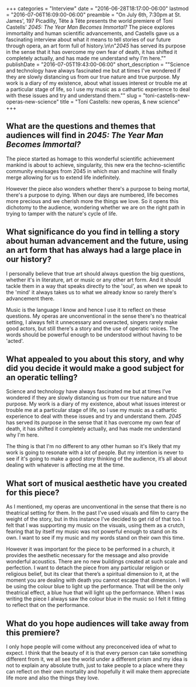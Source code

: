 +++
categories = "Interview"
date = "2016-06-28T18:17:00-06:00"
lastmod = "2016-07-06T16:09:00-06:00"
preamble = "On July 6th, 7:30pm at St. James', 197 Picadilly, Tête à Tête presents the world premiere of Toni Castells' *2045: The Year Man Becomes Immortal?* The piece explores immortality and human scientific advancements, and Castells gave us a fascinating interview about what it means to tell stories of our future through opera, an art form full of history.\n\n\"*2045* has served its purpose in the sense that it has overcome my own fear of death, it has shifted it completely actually, and has made me understand why I'm here.\""
publishDate = "2016-07-05T19:43:00-06:00"
short_description = "\"Science and technology have always fascinated me but at times I've wondered if they are slowly distancing us from our true nature and true purpose. My work is a diary of my existence, about what issues interest or trouble me at a particular stage of life, so I use my music as a cathartic experience to deal with these issues and try and understand them.\""
slug = "toni-castells-new-operas-new-science"
title = "Toni Castells: new operas, &amp; new science"
+++

## What are the questions and themes that audiences will find in *2045: The Year Man Becomes Immortal?*

The piece started as homage to this wonderful scientific achievement mankind is about to achieve, singularity, this new era the techno-scientific community envisages from 2045 in which man and machine will finally merge allowing for us to extend life indefinitely. 

However the piece also wonders whether there's a purpose to being mortal, there's a purpose to dying. When our days are numbered, life becomes more precious and we cherish more the things we love. So it opens this dichotomy to the audience, wondering whether we are on the right path in trying to tamper with the nature's cycle of life.

## What significance do you find in telling a story about human advancement and the future, using an art form that has always had a large place in our history?

I personally believe that true art should always question the big questions, whether it's in literature, art or music or any other art form. And it should tackle them in a way that speaks directly to the 'soul', as when we speak to the 'mind' it always takes us to what we already know so rarely there's advancement there. 

Music is the language I know and hence I use it to reflect on these questions. My operas are unconventional in the sense there's no theatrical setting, I always felt it unnecessary and overacted, singers rarely make good actors, but still there's a story and the use of operatic voices. The words should be powerful enough to be understood without having to be 'acted'.

## What appealed to you about this story, and why did you decide it would make a good subject for an operatic telling?

Science and technology have always fascinated me but at times I've wondered if they are slowly distancing us from our true nature and true purpose. My work is a diary of my existence, about what issues interest or trouble me at a particular stage of life, so I use my music as a cathartic experience to deal with these issues and try and understand them. *2045* has served its purpose in the sense that it has overcome my own fear of death, it has shifted it completely actually, and has made me understand why I'm here. 

The thing is that I'm no different to any other human so it's likely that my work is going to resonate with a lot of people. But my intention is never to see if it's going to make a good story thinking of the audience, it’s all about dealing with whatever is affecting me at the time.

## What sort of musical aesthetic have you created for this piece?

As I mentioned, my operas are unconventional in the sense that there is no theatrical setting for them. In the past I've used visuals and film to carry the weight of the story, but in this instance I’ve decided to get rid of that too. I felt that I was supporting my music on the visuals, using them as a crutch, fearing that by itself my music was not powerful enough to stand on its own. I want to see if my music and my words stand on their own this time. 

However it was important for the piece to be performed in a church, it provides the aesthetic necessary for the message and also provide wonderful acoustics. There are no new buildings created at such scale and perfection. I want to detach the piece from any particular religion or religious belief, but its clear that there’s a spiritual dimension to it, at the moment you are dealing with death you cannot escape that dimension. I will be using the colour blue to light up the performance. That will be the only theatrical effect, a blue hue that will light up the performance. When I was writing the piece I always saw the colour blue in the music so I felt it fitting to reflect that on the performance.

## What do you hope audiences will take away from this premiere?

I only hope people will come without any preconceived idea of what to expect. I think that the beauty of it is that every person can take something different from it, we all see the world under a different prism and my idea is not to explain any absolute truth, just to take people to a place where they can reflect on their own mortality and hopefully it will make them appreciate life more and also the things they love.
